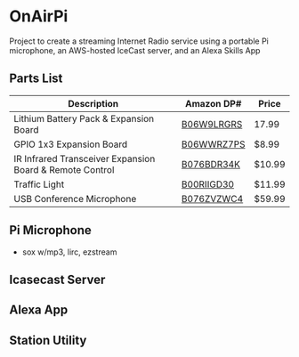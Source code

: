 # OnAirPi
Project to create a streaming Internet Radio service using a portable Pi microphone, an AWS-hosted IceCast server, and an Alexa Skills App
## Parts List
Description | Amazon DP# | Price
--- | --- | ---
| Lithium Battery Pack & Expansion Board | [B06W9LRGRS](https://www.amazon.com/dp/B06W9LRGRS) | 17.99
| GPIO 1x3 Expansion Board | [B06WWRZ7PS](https://www.amazon.com/dp/B06WWRZ7PS) | $8.99
| IR Infrared Transceiver Expansion Board & Remote Control | [B076BDR34K](https://www.amazon.com/dp/B076BDR34K) | $10.99
| Traffic Light | [B00RIIGD30](https://www.amazon.com/dp/B00RIIGD30) | $11.99
| USB Conference Microphone | [B076ZVZWC4](https://www.amazon.com/dp/B076ZVZWC4) | $59.99

## Pi Microphone
- sox w/mp3, lirc, ezstream
## Icasecast Server
## Alexa App
## Station Utility
